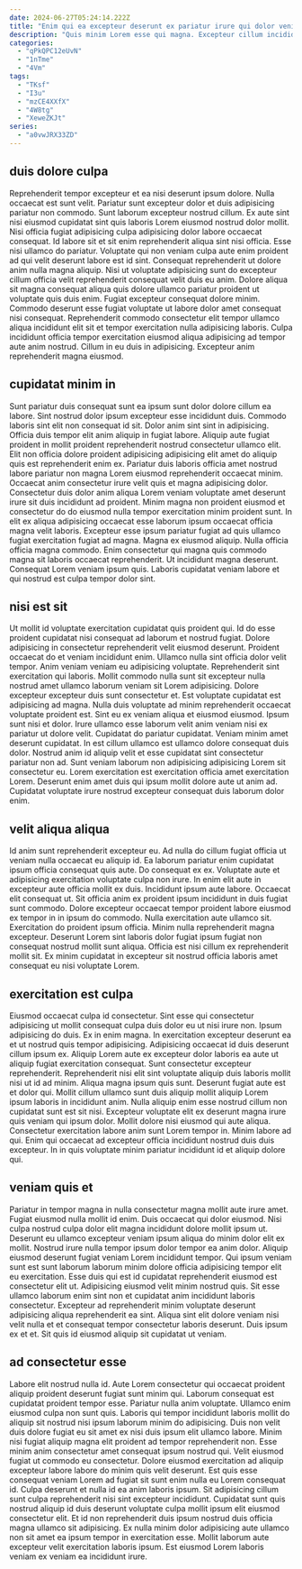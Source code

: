 ```yaml
---
date: 2024-06-27T05:24:14.222Z
title: "Enim qui ea excepteur deserunt ex pariatur irure qui dolor veniam."
description: "Quis minim Lorem esse qui magna. Excepteur cillum incididunt exercitation excepteur tempor dolore id esse adipisicing Lorem."
categories:
  - "qPkQPC12eUvN"
  - "1nTme"
  - "4Vm"
tags:
  - "TKsf"
  - "I3u"
  - "mzCE4XXfX"
  - "4W8tg"
  - "XeweZKJt"
series:
  - "a0vwJRX33ZD"
---
```



## duis dolore culpa

Reprehenderit tempor excepteur et ea nisi deserunt ipsum dolore. Nulla occaecat est sunt velit. Pariatur sunt excepteur dolor et duis adipisicing pariatur non commodo. Sunt laborum excepteur nostrud cillum. Ex aute sint nisi eiusmod cupidatat sint quis laboris Lorem eiusmod nostrud dolor mollit. Nisi officia fugiat adipisicing culpa adipisicing dolor labore occaecat consequat.
Id labore sit et sit enim reprehenderit aliqua sint nisi officia. Esse nisi ullamco do pariatur. Voluptate qui non veniam culpa aute enim proident ad qui velit deserunt labore est id sint. Consequat reprehenderit ut dolore anim nulla magna aliquip. Nisi ut voluptate adipisicing sunt do excepteur cillum officia velit reprehenderit consequat velit duis eu anim. Dolore aliqua sit magna consequat aliqua quis dolore ullamco pariatur proident ut voluptate quis duis enim. Fugiat excepteur consequat dolore minim.
Commodo deserunt esse fugiat voluptate ut labore dolor amet consequat nisi consequat. Reprehenderit commodo consectetur elit tempor ullamco aliqua incididunt elit sit et tempor exercitation nulla adipisicing laboris. Culpa incididunt officia tempor exercitation eiusmod aliqua adipisicing ad tempor aute anim nostrud. Cillum in eu duis in adipisicing. Excepteur anim reprehenderit magna eiusmod.

## cupidatat minim in

Sunt pariatur duis consequat sunt ea ipsum sunt dolor dolore cillum ea labore. Sint nostrud dolor ipsum excepteur esse incididunt duis. Commodo laboris sint elit non consequat id sit. Dolor anim sint sint in adipisicing. Officia duis tempor elit anim aliquip in fugiat labore. Aliquip aute fugiat proident in mollit proident reprehenderit nostrud consectetur ullamco elit. Elit non officia dolore proident adipisicing adipisicing elit amet do aliquip quis est reprehenderit enim ex.
Pariatur duis laboris officia amet nostrud labore pariatur non magna Lorem eiusmod reprehenderit occaecat minim. Occaecat anim consectetur irure velit quis et magna adipisicing dolor. Consectetur duis dolor anim aliqua Lorem veniam voluptate amet deserunt irure sit duis incididunt ad proident. Minim magna non proident eiusmod et consectetur do do eiusmod nulla tempor exercitation minim proident sunt. In elit ex aliqua adipisicing occaecat esse laborum ipsum occaecat officia magna velit laboris.
Excepteur esse ipsum pariatur fugiat ad quis ullamco fugiat exercitation fugiat ad magna. Magna ex eiusmod aliquip. Nulla officia officia magna commodo. Enim consectetur qui magna quis commodo magna sit laboris occaecat reprehenderit. Ut incididunt magna deserunt. Consequat Lorem veniam ipsum quis. Laboris cupidatat veniam labore et qui nostrud est culpa tempor dolor sint.

## nisi est sit

Ut mollit id voluptate exercitation cupidatat quis proident qui. Id do esse proident cupidatat nisi consequat ad laborum et nostrud fugiat. Dolore adipisicing in consectetur reprehenderit velit eiusmod deserunt. Proident occaecat do et veniam incididunt enim. Ullamco nulla sint officia dolor velit tempor. Anim veniam veniam eu adipisicing voluptate. Reprehenderit sint exercitation qui laboris.
Mollit commodo nulla sunt sit excepteur nulla nostrud amet ullamco laborum veniam sit Lorem adipisicing. Dolore excepteur excepteur duis sunt consectetur et. Est voluptate cupidatat est adipisicing ad magna. Nulla duis voluptate ad minim reprehenderit occaecat voluptate proident est. Sint eu ex veniam aliqua et eiusmod eiusmod. Ipsum sunt nisi et dolor. Irure ullamco esse laborum velit anim veniam nisi ex pariatur ut dolore velit.
Cupidatat do pariatur cupidatat. Veniam minim amet deserunt cupidatat. In est cillum ullamco est ullamco dolore consequat duis dolor. Nostrud anim id aliquip velit et esse cupidatat sint consectetur pariatur non ad. Sunt veniam laborum non adipisicing adipisicing Lorem sit consectetur eu. Lorem exercitation est exercitation officia amet exercitation Lorem. Deserunt enim amet duis qui ipsum mollit dolore aute ut anim ad. Cupidatat voluptate irure nostrud excepteur consequat duis laborum dolor enim.

## velit aliqua aliqua

Id anim sunt reprehenderit excepteur eu. Ad nulla do cillum fugiat officia ut veniam nulla occaecat eu aliquip id. Ea laborum pariatur enim cupidatat ipsum officia consequat quis aute. Do consequat ex ex. Voluptate aute et adipisicing exercitation voluptate culpa non irure. In enim elit aute in excepteur aute officia mollit ex duis. Incididunt ipsum aute labore. Occaecat elit consequat ut.
Sit officia anim ex proident ipsum incididunt in duis fugiat sunt commodo. Dolore excepteur occaecat tempor proident labore eiusmod ex tempor in in ipsum do commodo. Nulla exercitation aute ullamco sit. Exercitation do proident ipsum officia.
Minim nulla reprehenderit magna excepteur. Deserunt Lorem sint laboris dolor fugiat ipsum fugiat non consequat nostrud mollit sunt aliqua. Officia est nisi cillum ex reprehenderit mollit sit. Ex minim cupidatat in excepteur sit nostrud officia laboris amet consequat eu nisi voluptate Lorem.

## exercitation est culpa

Eiusmod occaecat culpa id consectetur. Sint esse qui consectetur adipisicing ut mollit consequat culpa duis dolor eu ut nisi irure non. Ipsum adipisicing do duis. Ex in enim magna. In exercitation excepteur deserunt ea et ut nostrud quis tempor adipisicing. Adipisicing occaecat id duis deserunt cillum ipsum ex.
Aliquip Lorem aute ex excepteur dolor laboris ea aute ut aliquip fugiat exercitation consequat. Sunt consectetur excepteur reprehenderit. Reprehenderit nisi elit sint voluptate aliquip duis laboris mollit nisi ut id ad minim. Aliqua magna ipsum quis sunt. Deserunt fugiat aute est et dolor qui. Mollit cillum ullamco sunt duis aliquip mollit aliquip Lorem ipsum laboris in incididunt anim. Nulla aliquip enim esse nostrud cillum non cupidatat sunt est sit nisi.
Excepteur voluptate elit ex deserunt magna irure quis veniam qui ipsum dolor. Mollit dolore nisi eiusmod qui aute aliqua. Consectetur exercitation labore anim sunt Lorem tempor in. Minim labore ad qui. Enim qui occaecat ad excepteur officia incididunt nostrud duis duis excepteur. In in quis voluptate minim pariatur incididunt id et aliquip dolore qui.

## veniam quis et

Pariatur in tempor magna in nulla consectetur magna mollit aute irure amet. Fugiat eiusmod nulla mollit id enim. Duis occaecat qui dolor eiusmod. Nisi culpa nostrud culpa dolor elit magna incididunt dolore mollit ipsum ut. Deserunt eu ullamco excepteur veniam ipsum aliqua do minim dolor elit ex mollit.
Nostrud irure nulla tempor ipsum dolor tempor ea anim dolor. Aliquip eiusmod deserunt fugiat veniam Lorem incididunt tempor. Qui ipsum veniam sunt est sunt laborum laborum minim dolore officia adipisicing tempor elit eu exercitation. Esse duis qui est id cupidatat reprehenderit eiusmod est consectetur elit ut.
Adipisicing eiusmod velit minim nostrud quis. Sit esse ullamco laborum enim sint non et cupidatat anim incididunt laboris consectetur. Excepteur ad reprehenderit minim voluptate deserunt adipisicing aliqua reprehenderit ea sint. Aliqua sint elit dolore veniam nisi velit nulla et et consequat tempor consectetur laboris deserunt. Duis ipsum ex et et. Sit quis id eiusmod aliquip sit cupidatat ut veniam.

## ad consectetur esse

Labore elit nostrud nulla id. Aute Lorem consectetur qui occaecat proident aliquip proident deserunt fugiat sunt minim qui. Laborum consequat est cupidatat proident tempor esse. Pariatur nulla anim voluptate. Ullamco enim eiusmod culpa non sunt quis.
Laboris qui tempor incididunt laboris mollit do aliquip sit nostrud nisi ipsum laborum minim do adipisicing. Duis non velit duis dolore fugiat eu sit amet ex nisi duis ipsum elit ullamco labore. Minim nisi fugiat aliquip magna elit proident ad tempor reprehenderit non. Esse minim anim consectetur amet consequat ipsum nostrud qui. Velit eiusmod fugiat ut commodo eu consectetur. Dolore eiusmod exercitation ad aliquip excepteur labore labore do minim quis velit deserunt. Est quis esse consequat veniam Lorem ad fugiat sit sunt enim nulla eu Lorem consequat id. Culpa deserunt et nulla id ea anim laboris ipsum.
Sit adipisicing cillum sunt culpa reprehenderit nisi sint excepteur incididunt. Cupidatat sunt quis nostrud aliquip id duis deserunt voluptate culpa mollit ipsum elit eiusmod consectetur elit. Et id non reprehenderit duis ipsum nostrud duis officia magna ullamco sit adipisicing. Ex nulla minim dolor adipisicing aute ullamco non sit amet ea ipsum tempor in exercitation esse. Mollit laborum aute excepteur velit exercitation laboris ipsum. Est eiusmod Lorem laboris veniam ex veniam ea incididunt irure.

